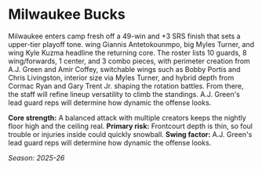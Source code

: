 # Milwaukee Bucks

Milwaukee enters camp fresh off a 49-win and +3 SRS finish that sets a upper-tier playoff tone. wing Giannis Antetokounmpo, big Myles Turner, and wing Kyle Kuzma headline the returning core.
The roster lists 10 guards, 8 wing/forwards, 1 center, and 3 combo pieces, with perimeter creation from A.J. Green and Amir Coffey, switchable wings such as Bobby Portis and Chris Livingston, interior size via Myles Turner, and hybrid depth from Cormac Ryan and Gary Trent Jr. shaping the rotation battles.
From there, the staff will refine lineup versatility to climb the standings. A.J. Green's lead guard reps will determine how dynamic the offense looks.

**Core strength:** A balanced attack with multiple creators keeps the nightly floor high and the ceiling real.
**Primary risk:** Frontcourt depth is thin, so foul trouble or injuries inside could quickly snowball.
**Swing factor:** A.J. Green's lead guard reps will determine how dynamic the offense looks.

_Season: 2025-26_
